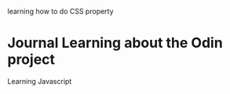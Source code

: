  learning how to do CSS property
 
 # Journal Learning about the Odin project
 
 Learning Javascript 
